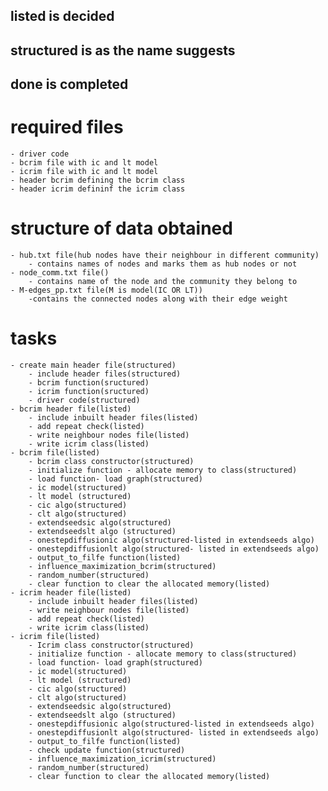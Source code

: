 ## listed is decided
## structured is as the name suggests
## done is completed

# required files
    - driver code
    - bcrim file with ic and lt model
    - icrim file with ic and lt model
    - header bcrim defining the bcrim class
    - header icrim defininf the icrim class

# structure of data obtained
    - hub.txt file(hub nodes have their neighbour in different community)
        - contains names of nodes and marks them as hub nodes or not
    - node_comm.txt file()
        - contains name of the node and the community they belong to
    - M-edges_pp.txt file(M is model(IC OR LT))
        -contains the connected nodes along with their edge weight

# tasks
    - create main header file(structured)
        - include header files(structured)
        - bcrim function(sructured)
        - icrim function(sructured)
        - driver code(structured)
    - bcrim header file(listed)
        - include inbuilt header files(listed)
        - add repeat check(listed)
        - write neighbour nodes file(listed)
        - write icrim class(listed)
    - bcrim file(listed)
        - bcrim class constructor(structured)
        - initialize function - allocate memory to class(structured)
        - load function- load graph(structured)
        - ic model(structured)
        - lt model (structured)
        - cic algo(structured)
        - clt algo(structured)
        - extendseedsic algo(structured)
        - extendseedslt algo (structured)
        - onestepdiffusionic algo(structured-listed in extendseeds algo)
        - onestepdiffusionlt algo(structured- listed in extendseeds algo)
        - output_to_filfe function(listed)
        - influence_maximization_bcrim(structured)
        - random_number(structured)
        - clear function to clear the allocated memory(listed)
    - icrim header file(listed)
        - include inbuilt header files(listed)
        - write neighbour nodes file(listed)
        - add repeat check(listed)
        - write icrim class(listed)
    - icrim file(listed)
        - Icrim class constructor(structured)
        - initialize function - allocate memory to class(structured)
        - load function- load graph(structured)
        - ic model(structured)
        - lt model (structured)
        - cic algo(structured)
        - clt algo(structured)
        - extendseedsic algo(structured)
        - extendseedslt algo (structured)
        - onestepdiffusionic algo(structured-listed in extendseeds algo)
        - onestepdiffusionlt algo(structured- listed in extendseeds algo)
        - output_to_filfe function(listed)
        - check update function(structured)
        - influence_maximization_icrim(structured)
        - random_number(structured)
        - clear function to clear the allocated memory(listed)